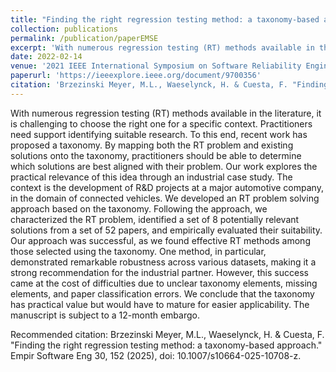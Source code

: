 ```yaml
---
title: "Finding the right regression testing method: a taxonomy-based approach"
collection: publications
permalink: /publication/paperEMSE
excerpt: 'With numerous regression testing (RT) methods available in the literature, it is challenging to choose the right one for a specific context. Practitioners need support identifying suitable research. To this end, recent work has proposed a taxonomy. By mapping both the RT problem and existing solutions onto the taxonomy, practitioners should be able to determine which solutions are best aligned with their problem. Our work explores the practical relevance of this idea through an industrial case study. The context is the development of R&D projects at a major automotive company, in the domain of connected vehicles. We developed an RT problem solving approach based on the taxonomy. Following the approach, we characterized the RT problem, identified a set of 8 potentially relevant solutions from a set of 52 papers, and empirically evaluated their suitability. Our approach was successful, as we found effective RT methods among those selected using the taxonomy. One method, in particular, demonstrated remarkable robustness across various datasets, making it a strong recommendation for the industrial partner. However, this success came at the cost of difficulties due to unclear taxonomy elements, missing elements, and paper classification errors. We conclude that the taxonomy has practical value but would have to mature for easier applicability.'
date: 2022-02-14
venue: '2021 IEEE International Symposium on Software Reliability Engineering Workshops (ISSREW)'
paperurl: 'https://ieeexplore.ieee.org/document/9700356'
citation: 'Brzezinski Meyer, M.L., Waeselynck, H. & Cuesta, F. "Finding the right regression testing method: a taxonomy-based approach." Empir Software Eng 30, 152 (2025), doi: 10.1007/s10664-025-10708-z.'
---
```

With numerous regression testing (RT) methods available in the literature, it is challenging to choose the right one for a specific context. Practitioners need support identifying suitable research. To this end, recent work has proposed a taxonomy. By mapping both the RT problem and existing solutions onto the taxonomy, practitioners should be able to determine which solutions are best aligned with their problem. Our work explores the practical relevance of this idea through an industrial case study. The context is the development of R&D projects at a major automotive company, in the domain of connected vehicles. We developed an RT problem solving approach based on the taxonomy. Following the approach, we characterized the RT problem, identified a set of 8 potentially relevant solutions from a set of 52 papers, and empirically evaluated their suitability. Our approach was successful, as we found effective RT methods among those selected using the taxonomy. One method, in particular, demonstrated remarkable robustness across various datasets, making it a strong recommendation for the industrial partner. However, this success came at the cost of difficulties due to unclear taxonomy elements, missing elements, and paper classification errors. We conclude that the taxonomy has practical value but would have to mature for easier applicability.
The manuscript is subject to a 12-month embargo.

Recommended citation: Brzezinski Meyer, M.L., Waeselynck, H. & Cuesta, F. "Finding the right regression testing method: a taxonomy-based approach." Empir Software Eng 30, 152 (2025), doi: 10.1007/s10664-025-10708-z.
